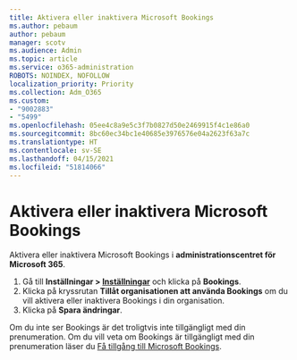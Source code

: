 ```yaml
---
title: Aktivera eller inaktivera Microsoft Bookings
ms.author: pebaum
author: pebaum
manager: scotv
ms.audience: Admin
ms.topic: article
ms.service: o365-administration
ROBOTS: NOINDEX, NOFOLLOW
localization_priority: Priority
ms.collection: Adm_O365
ms.custom:
- "9002883"
- "5499"
ms.openlocfilehash: 05ee4c8a9e5c3f7b0827d50e2469915f4c1e86a0
ms.sourcegitcommit: 8bc60ec34bc1e40685e3976576e04a2623f63a7c
ms.translationtype: HT
ms.contentlocale: sv-SE
ms.lasthandoff: 04/15/2021
ms.locfileid: "51814066"
---
```

# <a name="enable-or-disable-microsoft-bookings"></a>Aktivera eller inaktivera Microsoft Bookings

Aktivera eller inaktivera Microsoft Bookings i **administrationscentret för Microsoft 365**.

1. Gå till **Inställningar > [Inställningar](https://admin.microsoft.com/Adminportal/Home?source=applauncher#/Settings/Services)** och klicka på **Bookings**.
2. Klicka på kryssrutan **Tillåt organisationen att använda Bookings** om du vill aktivera eller inaktivera Bookings i din organisation.
3. Klicka på **Spara ändringar**.

Om du inte ser Bookings är det troligtvis inte tillgängligt med din prenumeration. Om du vill veta om Bookings är tillgängligt med din prenumeration läser du [Få tillgång till Microsoft Bookings](https://support.microsoft.com/sv-SE/office/get-access-to-microsoft-bookings-5382dc07-aaa5-45c9-8767-502333b214ce).
